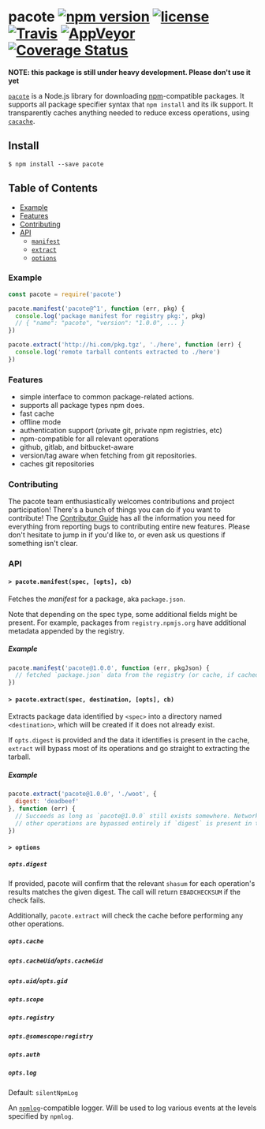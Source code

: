 # pacote [![npm version](https://img.shields.io/npm/v/pacote.svg)](https://npm.im/pacote) [![license](https://img.shields.io/npm/l/pacote.svg)](https://npm.im/pacote) [![Travis](https://img.shields.io/travis/zkat/pacote.svg)](https://travis-ci.org/zkat/pacote) [![AppVeyor](https://ci.appveyor.com/api/projects/status/github/zkat/pacote?svg=true)](https://ci.appveyor.com/project/zkat/pacote) [![Coverage Status](https://coveralls.io/repos/github/zkat/pacote/badge.svg?branch=latest)](https://coveralls.io/github/zkat/pacote?branch=latest)


**NOTE: this package is still under heavy development. Please don't use it yet**

[`pacote`](https://github.com/zkat/pacote) is a Node.js library for downloading
[npm](https://npmjs.org)-compatible packages. It supports all package specifier
syntax that `npm install` and its ilk support. It transparently caches anything
needed to reduce excess operations, using [`cacache`](https://npm.im/cacache).

## Install

`$ npm install --save pacote`

## Table of Contents

* [Example](#example)
* [Features](#features)
* [Contributing](#contributing)
* [API](#api)
  * [`manifest`](#manifest)
  * [`extract`](#extract)
  * [`options`](#options)

### Example

```javascript
const pacote = require('pacote')

pacote.manifest('pacote@^1', function (err, pkg) {
  console.log('package manifest for registry pkg:', pkg)
  // { "name": "pacote", "version": "1.0.0", ... }
})

pacote.extract('http://hi.com/pkg.tgz', './here', function (err) {
  console.log('remote tarball contents extracted to ./here')
})
```

### Features

* simple interface to common package-related actions.
* supports all package types npm does.
* fast cache
* offline mode
* authentication support (private git, private npm registries, etc)
* npm-compatible for all relevant operations
* github, gitlab, and bitbucket-aware
* version/tag aware when fetching from git repositories.
* caches git repositories

### Contributing

The pacote team enthusiastically welcomes contributions and project participation! There's a bunch of things you can do if you want to contribute! The [Contributor Guide](CONTRIBUTING.md) has all the information you need for everything from reporting bugs to contributing entire new features. Please don't hesitate to jump in if you'd like to, or even ask us questions if something isn't clear.

### API

#### <a name="manifest"></a> `> pacote.manifest(spec, [opts], cb)`

Fetches the *manifest* for a package, aka `package.json`.

Note that depending on the spec type, some additional fields might be present.
For example, packages from `registry.npmjs.org` have additional metadata
appended by the registry.

##### Example

```javascript
pacote.manifest('pacote@1.0.0', function (err, pkgJson) {
  // fetched `package.json` data from the registry (or cache, if cached)
})
```

#### <a name="extract"></a> `> pacote.extract(spec, destination, [opts], cb)`

Extracts package data identified by `<spec>` into a directory named
`<destination>`, which will be created if it does not already exist.

If `opts.digest` is provided and the data it identifies is present in the cache,
`extract` will bypass most of its operations and go straight to extracting the
tarball.

##### Example

```javascript
pacote.extract('pacote@1.0.0', './woot', {
  digest: 'deadbeef'
}, function (err) {
  // Succeeds as long as `pacote@1.0.0` still exists somewhere. Network and
  // other operations are bypassed entirely if `digest` is present in the cache.
})
```

#### <a name="options"></a> `> options`

##### `opts.digest`

If provided, pacote will confirm that the relevant `shasum` for each operation's
results matches the given digest. The call will return `EBADCHECKSUM` if the
check fails.

Additionally, `pacote.extract` will check the cache before performing any other
operations.

##### `opts.cache`
##### `opts.cacheUid`/`opts.cacheGid`
##### `opts.uid`/`opts.gid`
##### `opts.scope`
##### `opts.registry`
##### `opts.@somescope:registry`
##### `opts.auth`
##### `opts.log`

Default: `silentNpmLog`

An [`npmlog`](https://npm.im/npmlog)-compatible logger. Will be used to log
various events at the levels specified by `npmlog`.
